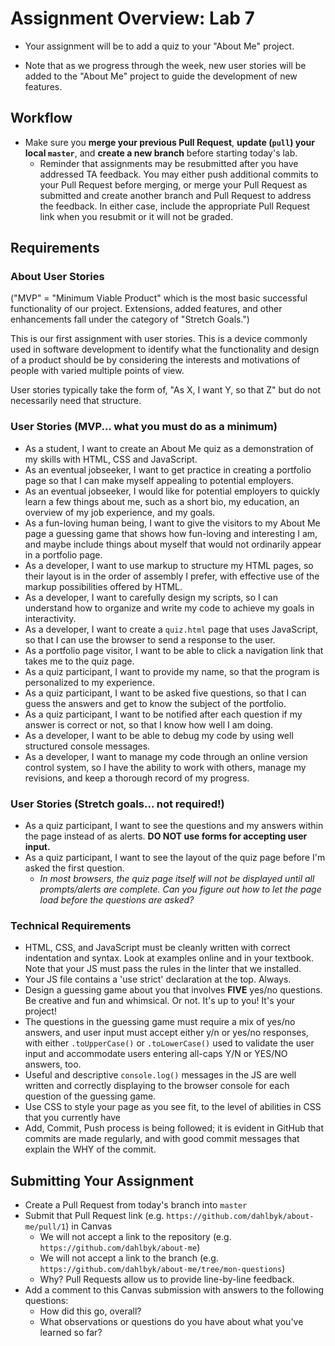 # Assignment Overview: Lab 7

- Your assignment will be to add a quiz to your "About Me" project.

- Note that as we progress through the week, new user stories will be added to the "About Me" project to guide the development of new features.

## Workflow

- Make sure you **merge your previous Pull Request**, **update (`pull`) your local `master`**, and **create a new branch** before starting today's lab.
  - Reminder that assignments may be resubmitted after you have addressed TA feedback. You may either push additional commits to your Pull Request before merging, or merge your Pull Request as submitted and create another branch and Pull Request to address the feedback. In either case, include the appropriate Pull Request link when you resubmit or it will not be graded.

## Requirements

### About User Stories

("MVP" = "Minimum Viable Product" which is the most basic successful functionality of our project. Extensions, added features, and other enhancements fall under the category of "Stretch Goals.")

This is our first assignment with user stories. This is a device commonly used in software development to identify what the functionality and design of a product should be by considering the interests and motivations of people with varied multiple points of view.

User stories typically take the form of, "As X, I want Y, so that Z" but do not necessarily need that structure.

### User Stories (MVP... what you must do as a minimum)

- As a student, I want to create an About Me quiz as a demonstration of my skills with HTML, CSS and JavaScript.
- As an eventual jobseeker, I want to get practice in creating a portfolio page so that I can make myself appealing to potential employers.
- As an eventual jobseeker, I would like for potential employers to quickly learn a few things about me, such as a short bio, my education, an overview of my job experience, and my goals.
- As a fun-loving human being, I want to give the visitors to my About Me page a guessing game that shows how fun-loving and interesting I am, and maybe include things about myself that would not ordinarily appear in a portfolio page.
- As a developer, I want to use markup to structure my HTML pages, so their layout is in the order of assembly I prefer, with effective use of the markup possibilities offered by HTML.
- As a developer, I want to carefully design my scripts, so I can understand how to organize and write my code to achieve my goals in interactivity.
- As a developer, I want to create a `quiz.html` page that uses JavaScript, so that I can use the browser to send a response to the user.
- As a portfolio page visitor, I want to be able to click a navigation link that takes me to the quiz page.
- As a quiz participant, I want to provide my name, so that the program is personalized to my experience.
- As a quiz participant, I want to be asked five questions, so that I can guess the answers and get to know the subject of the portfolio.
- As a quiz participant, I want to be notified after each question if my answer is correct or not, so that I know how well I am doing.
- As a developer, I want to be able to debug my code by using well structured console messages.
- As a developer, I want to manage my code through an online version control system, so I have the ability to work with others, manage my revisions, and keep a thorough record of my progress.

### User Stories (Stretch goals... not required!)

- As a quiz participant, I want to see the questions and my answers within the page instead of as alerts.
  **DO NOT use forms for accepting user input.**
- As a quiz participant, I want to see the layout of the quiz page before I'm asked the first question.
  - _In most browsers, the quiz page itself will not be displayed until all prompts/alerts are complete. Can you figure out how to let the page load before the questions are asked?_

### Technical Requirements

- HTML, CSS, and JavaScript must be cleanly written with correct indentation and syntax. Look at examples online and in your textbook. Note that your JS must pass the rules in the linter that we installed.
- Your JS file contains a 'use strict' declaration at the top. Always.
- Design a guessing game about you that involves **FIVE** yes/no questions. Be creative and fun and whimsical. Or not. It's up to you! It's your project!
- The questions in the guessing game must require a mix of yes/no answers, and user input must accept either y/n or yes/no responses, with either `.toUpperCase()` or `.toLowerCase()` used to validate the user input and accommodate users entering all-caps Y/N or YES/NO answers, too.
- Useful and descriptive `console.log()` messages in the JS are well written and correctly displaying to the browser console for each question of the guessing game.
- Use CSS to style your page as you see fit, to the level of abilities in CSS that you currently have
- Add, Commit, Push process is being followed; it is evident in GitHub that commits are made regularly, and with good commit messages that explain the WHY of the commit.

## Submitting Your Assignment

- Create a Pull Request from today's branch into `master`
- Submit that Pull Request link (e.g. `https://github.com/dahlbyk/about-me/pull/1`) in Canvas
  - We will not accept a link to the repository (e.g. `https://github.com/dahlbyk/about-me`)
  - We will not accept a link to the branch (e.g. `https://github.com/dahlbyk/about-me/tree/mon-questions`)
  - Why? Pull Requests allow us to provide line-by-line feedback.
- Add a comment to this Canvas submission with answers to the following questions:
  - How did this go, overall?
  - What observations or questions do you have about what you've learned so far?
